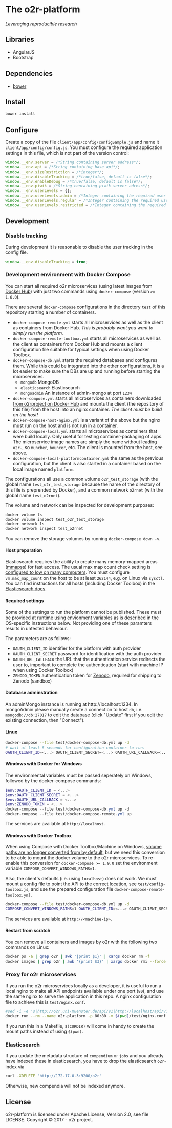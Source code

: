 # The o2r-platform

_Leveraging reproducible research_

## Libraries

- AngularJS
- Bootstrap

## Dependencies

- [bower](https://bower.io/)

## Install

```bash
bower install
```

## Configure

Create a copy of the file `client/app/config/configSample.js` and name it `client/app/config/config.js`. You must configure the required application settings in this file, which is not part of the version control:

```JavaScript
window.__env.server = /*String containing server address*/;
window.__env.api = /*String containing base api*/;
window.__env.sizeRestriction = /*integer*/;
window.__env.disableTracking = /*true/false, default is false*/;
window.__env.enableDebug = /*true/false, default is false*/;
window.__env.piwik = /*String containing piwik server adress*/;
window.__env.userLevels = {};
window.__env.userLevels.admin = /*Integer containing the required user level for admin status*/;
window.__env.userLevels.regular = /*Integer containing the required user level for regular status*/;
window.__env.userLevels.restricted = /*Integer containing the required user level for restricted status*/;
```


## Development

### Disable tracking

During development it is reasonable to disable the user tracking in the config file.

```JavaScript
window.__env.disableTracking = true;
```

### Development environment with Docker Compose

You can start all required o2r microservices (using latest images from [Docker Hub](https://hub.docker.com/r/o2rproject)) with just two commands using `docker-compose` (version `>= 1.6.0`).

There are several `docker-compose` configurations in the directory `test` of this repository starting a number of containers.

- `docker-compose-remote.yml` starts all microservices as well as the client as containers from Docker Hub. _This is probably want you want to simply run the platform._
- `docker-compose-remote-toolbox.yml` starts all microservices as well as the client as containers from Docker Hub and mounts a client configuration file suitable for typical settings when using Docker Toolbox.
- `docker-compose-db.yml` starts the required databases and configures them. While this could be integrated into the other configurations, it is a lot easier to make sure the DBs are up and running before starting the microservices.
  - `mongodb` MongoDB
  - `elasticsearch` Elasticsearch
  - `mongoadmin` An instance of admin-mongo at port `1234`
- `docker-compose.yml` starts all microservices as containers downloaded [from o2rproject on Docker Hub](https://hub.docker.com/r/o2rproject/) and mounts the client (the repository of this file) from the host into an nginx container. _The client must be build on the host!_
- `docker-compose-host-nginx.yml` is a variant of the above but the nginx must run on the host and is not run in a container.
- `docker-compose-local.yml` starts all microservices as containers that were build locally. Only useful for testing container-packaging of apps. The microservice image names are simply the name without leading `o2r-`, so `muncher`, `bouncer`, etc. The client is mounted from the host, see above.
- `docker-compose-local-platformcontainer.yml` the same as the previous configuration, but the client is also started in a container based on the local image named `platform`.

The configurations all use a common volume `o2r_test_storage` (with the global name `test_o2r_test_storage` because the name of the directory of this file is preprended by Docker), and a common network `o2rnet` (with the global name `test_o2rnet`).

The volume and network can be inspected for development purposes:

```bash
docker volume ls
docker volume inspect test_o2r_test_storage
docker network ls
docker network inspect test_o2rnet
```

You can remove the storage volumes by running `docker-compose down -v`.

#### Host preparation

Elasticsearch requires the ability to create many memory-mapped areas ([mmaps](https://en.wikipedia.org/wiki/Mmap)s) for fast access. The usual max map count check setting is [configured to low on many computers](https://www.elastic.co/guide/en/elasticsearch/reference/5.0/_maximum_map_count_check.html). You must configure `vm.max_map_count` on the host to be at least `262144`, e.g. on Linux via `sysctl`. You can find instructions for all hosts (including Docker Toolbox) in the [Elasticsearch docs](https://www.elastic.co/guide/en/elasticsearch/reference/5.0/docker.html#docker-cli-run-prod-mode).

#### Required settings

Some of the settings to run the platform cannot be published. These must be provided at runtime using envionment variables as is described in the OS-specific instructions below. Not providing one of these paramters results in untested behaviour.

The parameters are as follows:

- `OAUTH_CLIENT_ID` identifier for the platform with auth provider
- `OAUTH_CLIENT_SECRET` password for identification with the auth provider
- `OAUTH_URL_CALLBACK` the URL that the authentication service redirects the user to, important to complete the authentication (start with machine IP when using Docker Toolbox)
- `ZENODO_TOKEN` authentication token for [Zenodo](https://zenodo.org/), required for shipping to Zenodo (sandbox)

#### Database adminstration

An adminMongo instance is running at http://localhost:1234. In mongoAdmin please manually create a connection to host `db`, i.e. `mongodb://db:27017` to edit the database (click "Update" first if you edit the existing connection, then "Connect").

#### Linux

```bash
docker-compose --file test/docker-compose-db.yml up -d
# wait at least 8 seconds for configuration container to run.
OAUTH_CLIENT_ID=<...> OAUTH_CLIENT_SECRET=<...> OAUTH_URL_CALLBACK=<...> ZENODO_TOKEN=<...> docker-compose --file test/docker-compose.yml up
```

#### Windows with Docker for Windows

The environmental variables must be passed seperately on Windows, followed by the docker-compose commands:

```powershell
$env:OAUTH_CLIENT_ID = <...>
$env:OAUTH_CLIENT_SECRET = <...>
$env:OAUTH_URL_CALLBACK = <...>
$env:ZENODO_TOKEN = <...>
docker-compose --file test/docker-compose-db.yml up -d
docker-compose --file test/docker-compose-remote.yml up
```

The services are available at `http://localhost`.

#### Windows with Docker Toolbox

When using Compose with Docker Toolbox/Machine on Windows, [volume paths are no longer converted from by default](https://github.com/docker/compose/releases/tag/1.9.0), but we need this conversion to be able to mount the docker volume to the o2r microservices. To re-enable this conversion for `docker-compose >= 1.9.0` set the environment variable `COMPOSE_CONVERT_WINDOWS_PATHS=1`.

Also, the client's defaults (i.e. using `localhost`) does not work. We must mount a config file to point the API to the correct location, see `test/config-toolbox.js`, and use the prepared configuration file `docker-compose-remote-toolbox.yml`.

```bash
docker-compose --file test/docker-compose-db.yml up -d
COMPOSE_CONVERT_WINDOWS_PATHS=1 OAUTH_CLIENT_ID=<...> OAUTH_CLIENT_SECRET=<...> OAUTH_URL_CALLBACK=<...> ZENODO_TOKEN=<...> docker-compose --file test/docker-compose.yml up
```

The services are available at `http://<machine-ip>`.

#### Restart from scratch

You can remove all containers and images by o2r with the following two commands on Linux:

```bash
docker ps -a | grep o2r | awk '{print $1}' | xargs docker rm -f
docker images | grep o2r | awk '{print $3}' | xargs docker rmi --force
```

### Proxy for o2r microservices

If you run the o2r microservices locally as a developer, it is useful to run a local nginx to make all API endpoints available under one port (`80`), and use the same nginx to serve the application in this repo. A nginx configuration file to achieve this is `test/nginx.conf`.

```bash
#sed -i -e 's|http://o2r.uni-muenster.de/api/v1|http://localhost/api/v1|g' js/app.js
docker run --rm --name o2r-platform -p 80:80 -v $(pwd)/test/nginx.conf:/etc/nginx/nginx.conf -v $(pwd)/client:/etc/nginx/html $(pwd)/test:/etc/nginx/html/test nginx
```

If you run this in a Makefile, `$(CURDIR)` will come in handy to create the mount paths instead of using `$(pwd)`.

### Elasticsearch

If you update the metadata structure of `compendium` or `jobs` and you already have indexed these in elasticsearch, you have to drop the elasticsearch `o2r`-index via

```bash
curl -XDELETE 'http://172.17.0.3:9200/o2r'
```

Otherwise, new compendia will not be indexed anymore.

## License

o2r-platform is licensed under Apache License, Version 2.0, see file LICENSE.
Copyright &copy; 2017 - o2r project.
